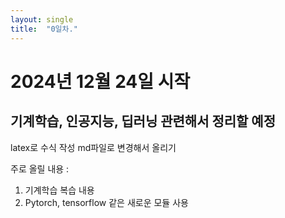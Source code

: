 ```yaml
---
layout: single
title:  "0일차."
---
```

# 2024년 12월 24일 시작
## 기계학습, 인공지능, 딥러닝 관련해서 정리할 예정

latex로 수식 작성
md파일로 변경해서 올리기

주로 올릴 내용 : 
1. 기계학습 복습 내용
2. Pytorch, tensorflow 같은 새로운 모듈 사용

